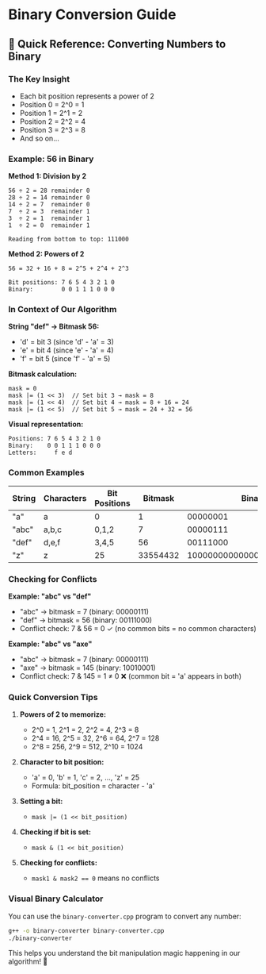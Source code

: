 # Binary Conversion Guide

## 🔢 **Quick Reference: Converting Numbers to Binary**

### **The Key Insight**

- Each bit position represents a power of 2
- Position 0 = 2^0 = 1
- Position 1 = 2^1 = 2
- Position 2 = 2^2 = 4
- Position 3 = 2^3 = 8
- And so on...

### **Example: 56 in Binary**

**Method 1: Division by 2**

```
56 ÷ 2 = 28 remainder 0
28 ÷ 2 = 14 remainder 0
14 ÷ 2 = 7  remainder 0
7  ÷ 2 = 3  remainder 1
3  ÷ 2 = 1  remainder 1
1  ÷ 2 = 0  remainder 1

Reading from bottom to top: 111000
```

**Method 2: Powers of 2**

```
56 = 32 + 16 + 8 = 2^5 + 2^4 + 2^3

Bit positions: 7 6 5 4 3 2 1 0
Binary:        0 0 1 1 1 0 0 0
```

### **In Context of Our Algorithm**

**String "def" → Bitmask 56:**

- 'd' = bit 3 (since 'd' - 'a' = 3)
- 'e' = bit 4 (since 'e' - 'a' = 4)
- 'f' = bit 5 (since 'f' - 'a' = 5)

**Bitmask calculation:**

```
mask = 0
mask |= (1 << 3)  // Set bit 3 → mask = 8
mask |= (1 << 4)  // Set bit 4 → mask = 8 + 16 = 24
mask |= (1 << 5)  // Set bit 5 → mask = 24 + 32 = 56
```

**Visual representation:**

```
Positions: 7 6 5 4 3 2 1 0
Binary:    0 0 1 1 1 0 0 0
Letters:     f e d
```

### **Common Examples**

| String | Characters | Bit Positions | Bitmask  | Binary                     |
| ------ | ---------- | ------------- | -------- | -------------------------- |
| "a"    | a          | 0             | 1        | 00000001                   |
| "abc"  | a,b,c      | 0,1,2         | 7        | 00000111                   |
| "def"  | d,e,f      | 3,4,5         | 56       | 00111000                   |
| "z"    | z          | 25            | 33554432 | 10000000000000000000000000 |

### **Checking for Conflicts**

**Example: "abc" vs "def"**

- "abc" → bitmask = 7 (binary: 00000111)
- "def" → bitmask = 56 (binary: 00111000)
- Conflict check: 7 & 56 = 0 ✓ (no common bits = no common characters)

**Example: "abc" vs "axe"**

- "abc" → bitmask = 7 (binary: 00000111)
- "axe" → bitmask = 145 (binary: 10010001)
- Conflict check: 7 & 145 = 1 ≠ 0 ❌ (common bit = 'a' appears in both)

### **Quick Conversion Tips**

1. **Powers of 2 to memorize:**

   - 2^0 = 1, 2^1 = 2, 2^2 = 4, 2^3 = 8
   - 2^4 = 16, 2^5 = 32, 2^6 = 64, 2^7 = 128
   - 2^8 = 256, 2^9 = 512, 2^10 = 1024

2. **Character to bit position:**

   - 'a' = 0, 'b' = 1, 'c' = 2, ..., 'z' = 25
   - Formula: bit_position = character - 'a'

3. **Setting a bit:**

   - `mask |= (1 << bit_position)`

4. **Checking if bit is set:**

   - `mask & (1 << bit_position)`

5. **Checking for conflicts:**
   - `mask1 & mask2 == 0` means no conflicts

### **Visual Binary Calculator**

You can use the `binary-converter.cpp` program to convert any number:

```bash
g++ -o binary-converter binary-converter.cpp
./binary-converter
```

This helps you understand the bit manipulation magic happening in our algorithm! 🎯
